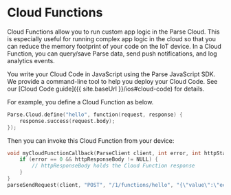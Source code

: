 # Cloud Functions

Cloud Functions allow you to run custom app logic in the Parse Cloud. This is especially useful for running complex app logic in the cloud so that you can reduce the memory footprint of your code on the IoT device. In a Cloud Function, you can query/save Parse data, send push notifications, and log analytics events.

You write your Cloud Code in JavaScript using the Parse JavaScript SDK. We provide a command-line tool to help you deploy your Cloud Code. See our [Cloud Code guide]({{ site.baseUrl }}/ios#cloud-code) for details.

For example, you define a Cloud Function as below.

```cpp
Parse.Cloud.define("hello", function(request, response) {
	response.success(request.body);
});
```

Then you can invoke this Cloud Function from your device:

```cpp
void myCloudFunctionCallback(ParseClient client, int error, int httpStatus, const char* httpResponseBody) {
	if (error == 0 && httpResponseBody != NULL) {
		// httpResponseBody holds the Cloud Function response
	}
}
parseSendRequest(client, "POST", "/1/functions/hello", "{\"value\":\"echo\"}", myCloudFunctionCallback);
```
